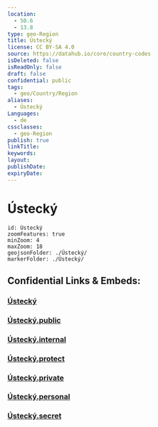 ```yaml
---
location:
  - 50.6
  - 13.8
type: geo-Region
title: Ústecký
license: CC BY-SA 4.0
source: https://datahub.io/core/country-codes
isDeleted: false
isReadOnly: false
draft: false
confidential: public
tags:
  - geo/Country/Region
aliases:
  - Ústecký
Languages:
  - de
cssclasses:
  - geo-Region
publish: true
linkTitle:
keywords:
layout:
publishDate:
expiryDate:
---
```


# Ústecký

```leaflet
id: Ústecký
zoomFeatures: true 
minZoom: 4 
maxZoom: 18
geojsonFolder: ./Ústecký/
markerFolder: ./Ústecký/
```


## Confidential Links & Embeds: 

### [Ústecký](/_Standards/Earth/Continent/Europe/Europe~Central/Czech_Republic/regions~Czech_Republic/Ústecký.md) 

### [Ústecký.public](/_public/Earth/Continent/Europe/Europe~Central/Czech_Republic/regions~Czech_Republic/Ústecký.public.md) 

### [Ústecký.internal](/_internal/Earth/Continent/Europe/Europe~Central/Czech_Republic/regions~Czech_Republic/Ústecký.internal.md) 

### [Ústecký.protect](/_protect/Earth/Continent/Europe/Europe~Central/Czech_Republic/regions~Czech_Republic/Ústecký.protect.md) 

### [Ústecký.private](/_private/Earth/Continent/Europe/Europe~Central/Czech_Republic/regions~Czech_Republic/Ústecký.private.md) 

### [Ústecký.personal](/_personal/Earth/Continent/Europe/Europe~Central/Czech_Republic/regions~Czech_Republic/Ústecký.personal.md) 

### [Ústecký.secret](/_secret/Earth/Continent/Europe/Europe~Central/Czech_Republic/regions~Czech_Republic/Ústecký.secret.md)

